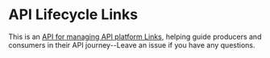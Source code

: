 # API Lifecycle Links
This is an [API for managing API platform Links](https://www.postman.com/postman/workspace/postman-open-technologies-lifecycle-control/api/dbd4fc85-b5d1-4f94-aa89-d34fef5ae913/version/76f0754d-8b95-4dbc-9f6b-332501fbe443?tab=define), helping guide producers and consumers in their API journey--Leave an issue if you have any questions.